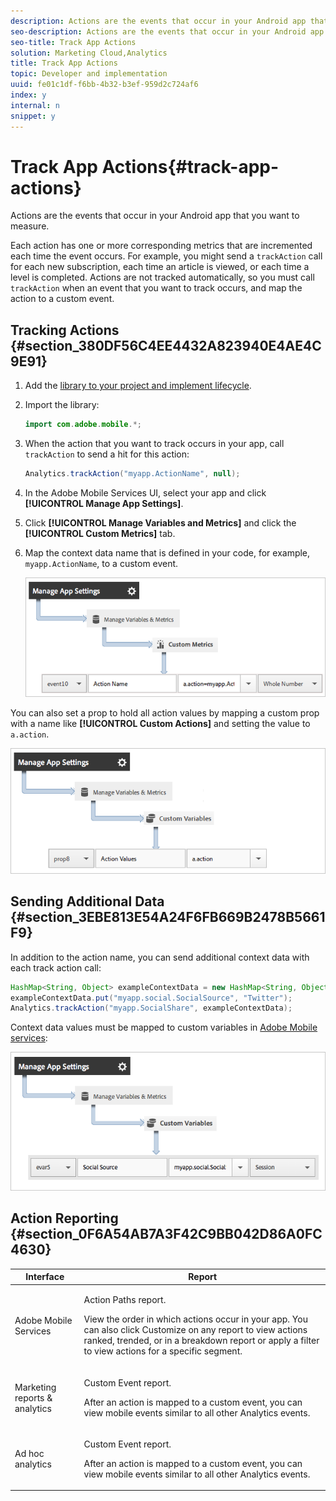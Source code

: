 ```yaml
---
description: Actions are the events that occur in your Android app that you want to measure.
seo-description: Actions are the events that occur in your Android app that you want to measure.
seo-title: Track App Actions
solution: Marketing Cloud,Analytics
title: Track App Actions
topic: Developer and implementation
uuid: fe01c1df-f6bb-4b32-b3ef-959d2c724af6
index: y
internal: n
snippet: y
---
```


# Track App Actions{#track-app-actions}

Actions are the events that occur in your Android app that you want to measure.

<a id="section_6DCAFC20F3444CFF9848C1D66E73BD5C"></a>

Each action has one or more corresponding metrics that are incremented each time the event occurs. For example, you might send a `trackAction` call for each new subscription, each time an article is viewed, or each time a level is completed. Actions are not tracked automatically, so you must call `trackAction` when an event that you want to track occurs, and map the action to a custom event.

## Tracking Actions {#section_380DF56C4EE4432A823940E4AE4C9E91}

1. Add the [library to your project and implement lifecycle](../getting-started/dev-qs.md#concept_13176B6E37F547D6935E37125F457972). 
1. Import the library: 

   ```java
   import com.adobe.mobile.*;
   ```

1. When the action that you want to track occurs in your app, call `trackAction` to send a hit for this action: 

   ```java
   Analytics.trackAction("myapp.ActionName", null);
   ```

1. In the Adobe Mobile Services UI, select your app and click **[!UICONTROL Manage App Settings]**. 
1. Click **[!UICONTROL Manage Variables and Metrics]** and click the **[!UICONTROL Custom Metrics]** tab. 

1. Map the context data name that is defined in your code, for example, `myapp.ActionName`, to a custom event.

   <a id="fig_8129BD79A67F4E18A32DD5DE89F73AFA"></a>

   ![](assets/map-event-context-data.png)

You can also set a prop to hold all action values by mapping a custom prop with a name like **[!UICONTROL Custom Actions]** and setting the value to `a.action`.

![](assets/map-custom-prop.png)

## Sending Additional Data {#section_3EBE813E54A24F6FB669B2478B5661F9}

In addition to the action name, you can send additional context data with each track action call:

```java
HashMap<String, Object> exampleContextData = new HashMap<String, Object>(); 
exampleContextData.put("myapp.social.SocialSource", "Twitter"); 
Analytics.trackAction("myapp.SocialShare", exampleContextData);
```

Context data values must be mapped to custom variables in [Adobe Mobile services](https://mobilemarketing.adobe.com):

<a id="fig_1E995262EA99453EB03E76B4DAD83CA2"></a>

![](assets/map-variable-context-action.png)

## Action Reporting {#section_0F6A54AB7A3F42C9BB042D86A0FC4630}

<table id="table_1715AF0A897C40A39604500C6ABFBFE6"> 
 <thead> 
  <tr> 
   <th colname="col1" class="entry"> Interface </th> 
   <th colname="col2" class="entry"> Report </th> 
  </tr> 
 </thead>
 <tbody> 
  <tr> 
   <td colname="col1"> Adobe Mobile Services </td> 
   <td colname="col2"> <p> <span class="uicontrol"> Action Paths </span> report. </p> <p>View the order in which actions occur in your app. You can also click <span class="uicontrol"> Customize </span> on any report to view actions ranked, trended, or in a breakdown report or apply a filter to view actions for a specific segment. </p> </td> 
  </tr> 
  <tr> 
   <td colname="col1"> Marketing reports &amp; analytics </td> 
   <td colname="col2"> <p> <span class="uicontrol"> Custom Event </span> report. </p> <p>After an action is mapped to a custom event, you can view mobile events similar to all other Analytics events. </p> </td> 
  </tr> 
  <tr> 
   <td colname="col1"> Ad hoc analytics </td> 
   <td colname="col2"> <p> <span class="uicontrol"> Custom Event </span> report. </p> <p>After an action is mapped to a custom event, you can view mobile events similar to all other Analytics events. </p> </td> 
  </tr> 
 </tbody> 
</table>

